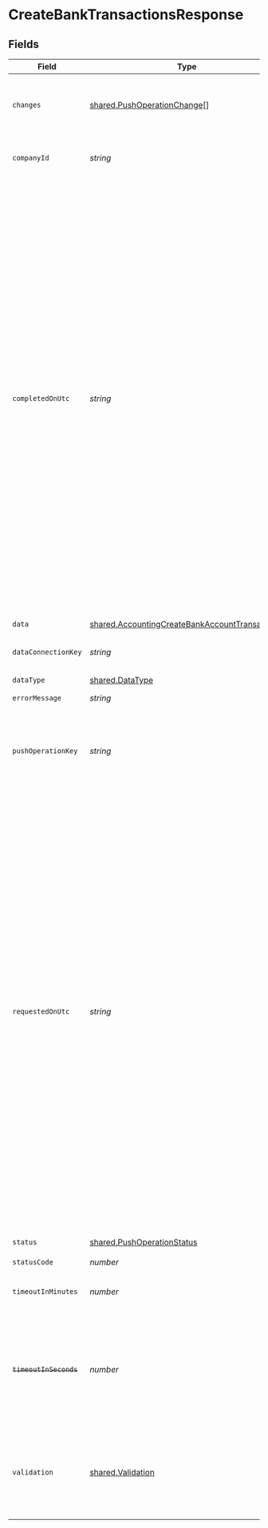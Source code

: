 # CreateBankTransactionsResponse


## Fields

| Field                                                                                                                                                                                                                                                                                                                                                                                                                                                                                                                                                                                                                                                                                                                                                                                                                               | Type                                                                                                                                                                                                                                                                                                                                                                                                                                                                                                                                                                                                                                                                                                                                                                                                                                | Required                                                                                                                                                                                                                                                                                                                                                                                                                                                                                                                                                                                                                                                                                                                                                                                                                            | Description                                                                                                                                                                                                                                                                                                                                                                                                                                                                                                                                                                                                                                                                                                                                                                                                                         | Example                                                                                                                                                                                                                                                                                                                                                                                                                                                                                                                                                                                                                                                                                                                                                                                                                             |
| ----------------------------------------------------------------------------------------------------------------------------------------------------------------------------------------------------------------------------------------------------------------------------------------------------------------------------------------------------------------------------------------------------------------------------------------------------------------------------------------------------------------------------------------------------------------------------------------------------------------------------------------------------------------------------------------------------------------------------------------------------------------------------------------------------------------------------------- | ----------------------------------------------------------------------------------------------------------------------------------------------------------------------------------------------------------------------------------------------------------------------------------------------------------------------------------------------------------------------------------------------------------------------------------------------------------------------------------------------------------------------------------------------------------------------------------------------------------------------------------------------------------------------------------------------------------------------------------------------------------------------------------------------------------------------------------- | ----------------------------------------------------------------------------------------------------------------------------------------------------------------------------------------------------------------------------------------------------------------------------------------------------------------------------------------------------------------------------------------------------------------------------------------------------------------------------------------------------------------------------------------------------------------------------------------------------------------------------------------------------------------------------------------------------------------------------------------------------------------------------------------------------------------------------------- | ----------------------------------------------------------------------------------------------------------------------------------------------------------------------------------------------------------------------------------------------------------------------------------------------------------------------------------------------------------------------------------------------------------------------------------------------------------------------------------------------------------------------------------------------------------------------------------------------------------------------------------------------------------------------------------------------------------------------------------------------------------------------------------------------------------------------------------- | ----------------------------------------------------------------------------------------------------------------------------------------------------------------------------------------------------------------------------------------------------------------------------------------------------------------------------------------------------------------------------------------------------------------------------------------------------------------------------------------------------------------------------------------------------------------------------------------------------------------------------------------------------------------------------------------------------------------------------------------------------------------------------------------------------------------------------------- |
| `changes`                                                                                                                                                                                                                                                                                                                                                                                                                                                                                                                                                                                                                                                                                                                                                                                                                           | [shared.PushOperationChange](../../../sdk/models/shared/pushoperationchange.md)[]                                                                                                                                                                                                                                                                                                                                                                                                                                                                                                                                                                                                                                                                                                                                                   | :heavy_minus_sign:                                                                                                                                                                                                                                                                                                                                                                                                                                                                                                                                                                                                                                                                                                                                                                                                                  | Contains a single entry that communicates which record has changed and the manner in which it changed.                                                                                                                                                                                                                                                                                                                                                                                                                                                                                                                                                                                                                                                                                                                              |                                                                                                                                                                                                                                                                                                                                                                                                                                                                                                                                                                                                                                                                                                                                                                                                                                     |
| `companyId`                                                                                                                                                                                                                                                                                                                                                                                                                                                                                                                                                                                                                                                                                                                                                                                                                         | *string*                                                                                                                                                                                                                                                                                                                                                                                                                                                                                                                                                                                                                                                                                                                                                                                                                            | :heavy_check_mark:                                                                                                                                                                                                                                                                                                                                                                                                                                                                                                                                                                                                                                                                                                                                                                                                                  | Unique identifier for your SMB in Codat.                                                                                                                                                                                                                                                                                                                                                                                                                                                                                                                                                                                                                                                                                                                                                                                            | 8a210b68-6988-11ed-a1eb-0242ac120002                                                                                                                                                                                                                                                                                                                                                                                                                                                                                                                                                                                                                                                                                                                                                                                                |
| `completedOnUtc`                                                                                                                                                                                                                                                                                                                                                                                                                                                                                                                                                                                                                                                                                                                                                                                                                    | *string*                                                                                                                                                                                                                                                                                                                                                                                                                                                                                                                                                                                                                                                                                                                                                                                                                            | :heavy_minus_sign:                                                                                                                                                                                                                                                                                                                                                                                                                                                                                                                                                                                                                                                                                                                                                                                                                  | In Codat's data model, dates and times are represented using the <a class="external" href="https://en.wikipedia.org/wiki/ISO_8601" target="_blank">ISO 8601 standard</a>. Date and time fields are formatted as strings; for example:<br/><br/>```<br/>2020-10-08T22:40:50Z<br/>2021-01-01T00:00:00<br/>```<br/><br/><br/><br/>When syncing data that contains `DateTime` fields from Codat, make sure you support the following cases when reading time information:<br/><br/>- Coordinated Universal Time (UTC): `2021-11-15T06:00:00Z`<br/>- Unqualified local time: `2021-11-15T01:00:00`<br/>- UTC time offsets: `2021-11-15T01:00:00-05:00`<br/><br/>> Time zones<br/>> <br/>> Not all dates from Codat will contain information about time zones.  <br/>> Where it is not available from the underlying platform, Codat will return these as times local to the business whose data has been synced. | 2022-10-23 00:00:00 +0000 UTC                                                                                                                                                                                                                                                                                                                                                                                                                                                                                                                                                                                                                                                                                                                                                                                                       |
| `data`                                                                                                                                                                                                                                                                                                                                                                                                                                                                                                                                                                                                                                                                                                                                                                                                                              | [shared.AccountingCreateBankAccountTransactions](../../../sdk/models/shared/accountingcreatebankaccounttransactions.md)                                                                                                                                                                                                                                                                                                                                                                                                                                                                                                                                                                                                                                                                                                             | :heavy_minus_sign:                                                                                                                                                                                                                                                                                                                                                                                                                                                                                                                                                                                                                                                                                                                                                                                                                  | N/A                                                                                                                                                                                                                                                                                                                                                                                                                                                                                                                                                                                                                                                                                                                                                                                                                                 |                                                                                                                                                                                                                                                                                                                                                                                                                                                                                                                                                                                                                                                                                                                                                                                                                                     |
| `dataConnectionKey`                                                                                                                                                                                                                                                                                                                                                                                                                                                                                                                                                                                                                                                                                                                                                                                                                 | *string*                                                                                                                                                                                                                                                                                                                                                                                                                                                                                                                                                                                                                                                                                                                                                                                                                            | :heavy_check_mark:                                                                                                                                                                                                                                                                                                                                                                                                                                                                                                                                                                                                                                                                                                                                                                                                                  | Unique identifier for a company's data connection.                                                                                                                                                                                                                                                                                                                                                                                                                                                                                                                                                                                                                                                                                                                                                                                  | 2e9d2c44-f675-40ba-8049-353bfcb5e171                                                                                                                                                                                                                                                                                                                                                                                                                                                                                                                                                                                                                                                                                                                                                                                                |
| `dataType`                                                                                                                                                                                                                                                                                                                                                                                                                                                                                                                                                                                                                                                                                                                                                                                                                          | [shared.DataType](../../../sdk/models/shared/datatype.md)                                                                                                                                                                                                                                                                                                                                                                                                                                                                                                                                                                                                                                                                                                                                                                           | :heavy_minus_sign:                                                                                                                                                                                                                                                                                                                                                                                                                                                                                                                                                                                                                                                                                                                                                                                                                  | Available Data types                                                                                                                                                                                                                                                                                                                                                                                                                                                                                                                                                                                                                                                                                                                                                                                                                | invoices                                                                                                                                                                                                                                                                                                                                                                                                                                                                                                                                                                                                                                                                                                                                                                                                                            |
| `errorMessage`                                                                                                                                                                                                                                                                                                                                                                                                                                                                                                                                                                                                                                                                                                                                                                                                                      | *string*                                                                                                                                                                                                                                                                                                                                                                                                                                                                                                                                                                                                                                                                                                                                                                                                                            | :heavy_minus_sign:                                                                                                                                                                                                                                                                                                                                                                                                                                                                                                                                                                                                                                                                                                                                                                                                                  | A message about the error.                                                                                                                                                                                                                                                                                                                                                                                                                                                                                                                                                                                                                                                                                                                                                                                                          |                                                                                                                                                                                                                                                                                                                                                                                                                                                                                                                                                                                                                                                                                                                                                                                                                                     |
| `pushOperationKey`                                                                                                                                                                                                                                                                                                                                                                                                                                                                                                                                                                                                                                                                                                                                                                                                                  | *string*                                                                                                                                                                                                                                                                                                                                                                                                                                                                                                                                                                                                                                                                                                                                                                                                                            | :heavy_check_mark:                                                                                                                                                                                                                                                                                                                                                                                                                                                                                                                                                                                                                                                                                                                                                                                                                  | A unique identifier generated by Codat to represent this single push operation. This identifier can be used to track the status of the push, and should be persisted.                                                                                                                                                                                                                                                                                                                                                                                                                                                                                                                                                                                                                                                               |                                                                                                                                                                                                                                                                                                                                                                                                                                                                                                                                                                                                                                                                                                                                                                                                                                     |
| `requestedOnUtc`                                                                                                                                                                                                                                                                                                                                                                                                                                                                                                                                                                                                                                                                                                                                                                                                                    | *string*                                                                                                                                                                                                                                                                                                                                                                                                                                                                                                                                                                                                                                                                                                                                                                                                                            | :heavy_check_mark:                                                                                                                                                                                                                                                                                                                                                                                                                                                                                                                                                                                                                                                                                                                                                                                                                  | In Codat's data model, dates and times are represented using the <a class="external" href="https://en.wikipedia.org/wiki/ISO_8601" target="_blank">ISO 8601 standard</a>. Date and time fields are formatted as strings; for example:<br/><br/>```<br/>2020-10-08T22:40:50Z<br/>2021-01-01T00:00:00<br/>```<br/><br/><br/><br/>When syncing data that contains `DateTime` fields from Codat, make sure you support the following cases when reading time information:<br/><br/>- Coordinated Universal Time (UTC): `2021-11-15T06:00:00Z`<br/>- Unqualified local time: `2021-11-15T01:00:00`<br/>- UTC time offsets: `2021-11-15T01:00:00-05:00`<br/><br/>> Time zones<br/>> <br/>> Not all dates from Codat will contain information about time zones.  <br/>> Where it is not available from the underlying platform, Codat will return these as times local to the business whose data has been synced. | 2022-10-23 00:00:00 +0000 UTC                                                                                                                                                                                                                                                                                                                                                                                                                                                                                                                                                                                                                                                                                                                                                                                                       |
| `status`                                                                                                                                                                                                                                                                                                                                                                                                                                                                                                                                                                                                                                                                                                                                                                                                                            | [shared.PushOperationStatus](../../../sdk/models/shared/pushoperationstatus.md)                                                                                                                                                                                                                                                                                                                                                                                                                                                                                                                                                                                                                                                                                                                                                     | :heavy_check_mark:                                                                                                                                                                                                                                                                                                                                                                                                                                                                                                                                                                                                                                                                                                                                                                                                                  | The current status of the push operation.                                                                                                                                                                                                                                                                                                                                                                                                                                                                                                                                                                                                                                                                                                                                                                                           |                                                                                                                                                                                                                                                                                                                                                                                                                                                                                                                                                                                                                                                                                                                                                                                                                                     |
| `statusCode`                                                                                                                                                                                                                                                                                                                                                                                                                                                                                                                                                                                                                                                                                                                                                                                                                        | *number*                                                                                                                                                                                                                                                                                                                                                                                                                                                                                                                                                                                                                                                                                                                                                                                                                            | :heavy_check_mark:                                                                                                                                                                                                                                                                                                                                                                                                                                                                                                                                                                                                                                                                                                                                                                                                                  | Push status code.                                                                                                                                                                                                                                                                                                                                                                                                                                                                                                                                                                                                                                                                                                                                                                                                                   |                                                                                                                                                                                                                                                                                                                                                                                                                                                                                                                                                                                                                                                                                                                                                                                                                                     |
| `timeoutInMinutes`                                                                                                                                                                                                                                                                                                                                                                                                                                                                                                                                                                                                                                                                                                                                                                                                                  | *number*                                                                                                                                                                                                                                                                                                                                                                                                                                                                                                                                                                                                                                                                                                                                                                                                                            | :heavy_minus_sign:                                                                                                                                                                                                                                                                                                                                                                                                                                                                                                                                                                                                                                                                                                                                                                                                                  | Number of minutes the push operation must complete within before it times out.                                                                                                                                                                                                                                                                                                                                                                                                                                                                                                                                                                                                                                                                                                                                                      |                                                                                                                                                                                                                                                                                                                                                                                                                                                                                                                                                                                                                                                                                                                                                                                                                                     |
| ~~`timeoutInSeconds`~~                                                                                                                                                                                                                                                                                                                                                                                                                                                                                                                                                                                                                                                                                                                                                                                                              | *number*                                                                                                                                                                                                                                                                                                                                                                                                                                                                                                                                                                                                                                                                                                                                                                                                                            | :heavy_minus_sign:                                                                                                                                                                                                                                                                                                                                                                                                                                                                                                                                                                                                                                                                                                                                                                                                                  | : warning: ** DEPRECATED **: This will be removed in a future release, please migrate away from it as soon as possible.<br/><br/>Number of seconds the push operation must complete within before it times out.                                                                                                                                                                                                                                                                                                                                                                                                                                                                                                                                                                                                                     |                                                                                                                                                                                                                                                                                                                                                                                                                                                                                                                                                                                                                                                                                                                                                                                                                                     |
| `validation`                                                                                                                                                                                                                                                                                                                                                                                                                                                                                                                                                                                                                                                                                                                                                                                                                        | [shared.Validation](../../../sdk/models/shared/validation.md)                                                                                                                                                                                                                                                                                                                                                                                                                                                                                                                                                                                                                                                                                                                                                                       | :heavy_minus_sign:                                                                                                                                                                                                                                                                                                                                                                                                                                                                                                                                                                                                                                                                                                                                                                                                                  | A human-readable object describing validation decisions Codat has made when pushing data into the platform. If a push has failed because of validation errors, they will be detailed here.                                                                                                                                                                                                                                                                                                                                                                                                                                                                                                                                                                                                                                          |                                                                                                                                                                                                                                                                                                                                                                                                                                                                                                                                                                                                                                                                                                                                                                                                                                     |